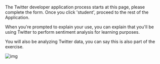 <!--title={Applying for a Twitter Developer Account}-->

The Twitter developer application process starts at this page, please complete the form. Once you click 'student', proceed to the rest of the Application. 



When you're prompted to explain your use, you can explain that you'll be using Twitter to perform sentiment analysis for learning purposes. 



You will also be analyzing Twitter data, you can say this is also part of the exercise. 


![img](https://lh4.googleusercontent.com/bOVrW7NkR9zdzVGR5Wpn4blHLWwsbRapfxYJdsFB2MXaEGDfD6GQ7REp8h42A3fSQmHDLtpAhsxEuSymYElifWq_dn4742hYwzfhO2nmZce6u5CtLhh8mJmBLSQ4KydLGG9NMWNp9F4)

